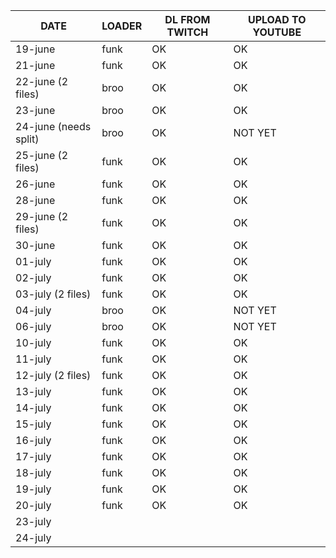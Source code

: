 | DATE | LOADER | DL FROM TWITCH | UPLOAD TO YOUTUBE |
| --- | --- | --- | --- |
| 19-june | funk | OK | OK |
| 21-june | funk | OK | OK |
| 22-june (2 files) | broo | OK | OK |
| 23-june | broo | OK | OK |
| 24-june (needs split) | broo | OK | NOT YET |
| 25-june (2 files) | funk | OK | OK |
| 26-june | funk | OK | OK |
| 28-june | funk | OK | OK |
| 29-june (2 files) | funk | OK | OK |
| 30-june | funk | OK | OK |
| 01-july | funk | OK | OK |
| 02-july | funk | OK | OK |
| 03-july (2 files) | funk | OK | OK |
| 04-july | broo | OK | NOT YET |
| 06-july | broo | OK | NOT YET |
| 10-july | funk | OK | OK |
| 11-july | funk | OK | OK |
| 12-july (2 files) | funk | OK | OK |
| 13-july | funk | OK | OK |
| 14-july | funk | OK | OK |
| 15-july | funk | OK | OK |
| 16-july | funk | OK | OK |
| 17-july | funk | OK | OK |
| 18-july | funk | OK | OK |
| 19-july | funk | OK | OK |
| 20-july | funk | OK | OK |
| 23-july | | | |
| 24-july | | | |
